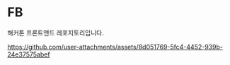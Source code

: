 # FB

해커톤 프론트앤드 레포지토리입니다.


https://github.com/user-attachments/assets/8d051769-5fc4-4452-939b-24e37575abef

